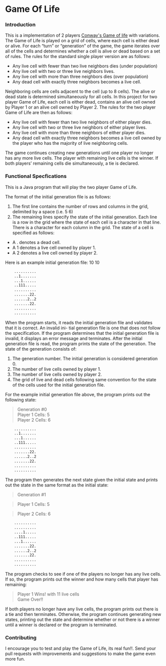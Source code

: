 # Game Of Life
### Introduction
This is a implementation of 2 players [Conway's Game of life](https://en.wikipedia.org/wiki/Conway%27_s_Game_of_Life) with variations. The Game of Life is played on a grid of cells, where each cell is either dead or alive. For each “turn” or “generation” of the game, the game iterates over all of the cells and determines whether a cell is alive or dead based on a set of rules. 
The rules for the standard single player version are as follows:
  - Any live cell with fewer than two live neighbors dies (under population) 
  - Any live cell with two or three live neighbors lives.
  - Any live cell with more than three neighbors dies (over population)
  - Any dead cell with exactly three neighbors becomes a live cell.

Neighboring cells are cells adjacent to the cell (up to 8 cells). The alive or dead state is determined simultaneously for all cells.
In this project for two player Game of Life, each cell is either dead, contains an alive cell owned by Player 1 or an alive cell owned by Player 2. 
The rules for the two player Game of Life are then as follows:
  - Any live cell with fewer than two live neighbors of either player dies. 
  - Any live cell with two or three live neighbors of either player lives.
  - Any live cell with more than three neighbors of either player dies.
  - Any dead cell with exactly three neighbors becomes a live cell owned by the player who has the majority of live neighboring cells.

The game continues creating new generations until one player no longer has any more live cells. The player with remaining live cells is the winner. If both players’ remaining cells die simultaneously, a tie is declared.

### Functional Specfications
This is a Java program that will play the two player Game of Life. 

The format of the initial generation file is as follows:
1. The first line contains the number of rows and columns in the grid, delimited by a space (i.e. 5 6)
2. The remaining lines specify the state of the initial generation. Each line is a row in the grid where the state of each cell is a character in that line. There is a character for each column in the grid. The state of a cell is specified as follows:

  * A . denotes a dead cell.
  * A 1 denotes a live cell owned by player 1. 
  * A 2 denotes a live cell owned by player 2.

Here is an example initial generation file: 10 10 
```sh
    ..........  
    ..1....... 
    ...1...... 
    ..111.....
    ..........
    .......22. 
    ......2..2 
    .......22.
    ..........
    ..........
```

When the program starts, it reads the initial generation file and validates that it is correct. An invalid ini- tial generation file is one that does not follow the specification. If the program determines that the initial generation file is invalid, it displays an error message and terminates.
After the initial generation file is read, the program prints the state of the generation. The state of the generation consists of:
1. The generation number. The initial generation is considered generation 0. 
2. The number of live cells owned by player 1.
3. The number of live cells owned by player 2.
4. The grid of live and dead cells following same convention for the state of the cells used for the initial generation file.

For the example initial generation file above, the program prints out the following state:

>Generation #0 \
Player 1 Cells: 5 \
Player 2 Cells: 6 
```sh
    .......... 
    ..1....... 
    ...1...... 
    ..111.....
    .......... 
    .......22. 
    ......2..2 
    .......22. 
    .......... 
    ..........
```

The program then generates the next state given the initial state and prints out the state in the same format
as the initial state:

>Generation #1 

>Player 1 Cells: 5 

>Player 2 Cells: 6 

```sh
    ..........
    ..........
    ....1.....
    ..111.....
    ...1......
    .......22. 
    ......2..2
    .......22.
    ..........
    ..........
```

The program checks to see if one of the players no longer has any live cells. If so, the program prints out the winner and how many cells that player has remaining:

>Player 1 Wins! with 11 live cells\
>Game Over!!
 
If both players no longer have any live cells, the program prints out there is a tie and then terminates. Otherwise, the program continues generating new states, printing out the state and determine whether or not there is a winner until a winner is declared or the program is terminated.


### Contributing 
I encourage you to test and play the Game of Life, its real fun!!. Send your pull requests with improvements and suggestions to make the game even more fun.

